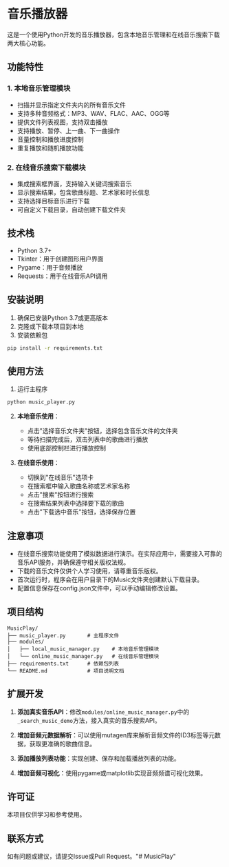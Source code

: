 # 音乐播放器

这是一个使用Python开发的音乐播放器，包含本地音乐管理和在线音乐搜索下载两大核心功能。

## 功能特性

### 1. 本地音乐管理模块
- 扫描并显示指定文件夹内的所有音乐文件
- 支持多种音频格式：MP3、WAV、FLAC、AAC、OGG等
- 提供文件列表视图，支持双击播放
- 支持播放、暂停、上一曲、下一曲操作
- 音量控制和播放进度控制
- 重复播放和随机播放功能

### 2. 在线音乐搜索下载模块
- 集成搜索框界面，支持输入关键词搜索音乐
- 显示搜索结果，包含歌曲标题、艺术家和时长信息
- 支持选择目标音乐进行下载
- 可自定义下载目录，自动创建下载文件夹

## 技术栈

- Python 3.7+
- Tkinter：用于创建图形用户界面
- Pygame：用于音频播放
- Requests：用于在线音乐API调用

## 安装说明

1. 确保已安装Python 3.7或更高版本
2. 克隆或下载本项目到本地
3. 安装依赖包

```bash
pip install -r requirements.txt
```

## 使用方法

1. 运行主程序

```bash
python music_player.py
```

2. **本地音乐使用**：
   - 点击"选择音乐文件夹"按钮，选择包含音乐文件的文件夹
   - 等待扫描完成后，双击列表中的歌曲进行播放
   - 使用底部控制栏进行播放控制

3. **在线音乐使用**：
   - 切换到"在线音乐"选项卡
   - 在搜索框中输入歌曲名称或艺术家名称
   - 点击"搜索"按钮进行搜索
   - 在搜索结果列表中选择要下载的歌曲
   - 点击"下载选中音乐"按钮，选择保存位置

## 注意事项

- 在线音乐搜索功能使用了模拟数据进行演示。在实际应用中，需要接入可靠的音乐API服务，并确保遵守相关版权法规。
- 下载的音乐文件仅供个人学习使用，请尊重音乐版权。
- 首次运行时，程序会在用户目录下的Music文件夹创建默认下载目录。
- 配置信息保存在config.json文件中，可以手动编辑修改设置。

## 项目结构

```
MusicPlay/
├── music_player.py       # 主程序文件
├── modules/
│   ├── local_music_manager.py    # 本地音乐管理模块
│   └── online_music_manager.py   # 在线音乐管理模块
├── requirements.txt      # 依赖包列表
└── README.md             # 项目说明文档
```

## 扩展开发

1. **添加真实音乐API**：修改`modules/online_music_manager.py`中的`_search_music_demo`方法，接入真实的音乐搜索API。

2. **增加音频元数据解析**：可以使用mutagen库来解析音频文件的ID3标签等元数据，获取更准确的歌曲信息。

3. **添加播放列表功能**：实现创建、保存和加载播放列表的功能。

4. **增加音频可视化**：使用pygame或matplotlib实现音频频谱可视化效果。

## 许可证

本项目仅供学习和参考使用。

## 联系方式

如有问题或建议，请提交Issue或Pull Request。"# MusicPlay" 

